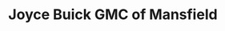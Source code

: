 ---
title: "Joyce Buick GMC of Mansfield"
url: /mansfield/joyce-buick-gmc-of-mansfield/
shop: car
---